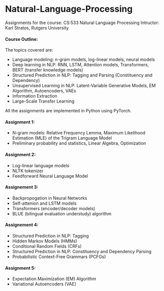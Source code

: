 # Natural-Language-Processing

Assignments for the course: CS:533 Natural Language Processing
Intructor: Karl Stratos, Rutgers University

#### Course Outline:
The topics covered are: 
* Language modeling: n-gram models, log-linear models, neural models
* Deep learning in NLP: RNN, LSTM, Attention models, Transformers, BERT (transfer knowledge models)
* Structured Prediction in NLP: Tagging and Parsing (Constituency and Dependency)
* Unsupervised Learning in NLP: Latent-Variable Generative Models, EM Algorithm, Autoencoders, VAEs
* Information Extraction
* Large-Scale Transfer Learning 


All the assignments are implemented in Python using PyTorch. 

#### Assignment 1: 
* N-gram models: Relative Frequency Lemma, Maximum Likelihood Estimation (MLE) of the Trigram Language Model
* Preliminary probability and statistics, Linear Algebra, Optimization

#### Assignment 2:
* Log-linear language models
* NLTK tokenizer
* Feedforward Neural Language Model

#### Assignement 3: 
* Backpropogation in Neural Networks
* Self-attenion and LSTM models
* Transformers (encoder/decoder models)
* BLUE (bilingual evaluation understudy) algorithm

#### Assignement 4:
* Structured Prediction in NLP: Tagging
* Hidden Markov Models (HMMs)
* Conditional Random Fields (CRFs)
* Structured Prediction in NLP: Constituency and Dependency Parsing
* Probabilistic Context-Free Grammars (PCFGs)

#### Assignment 5:
* Expectation Maximization (EM) Algorithm
* Variational Autoencoders (VAE)
